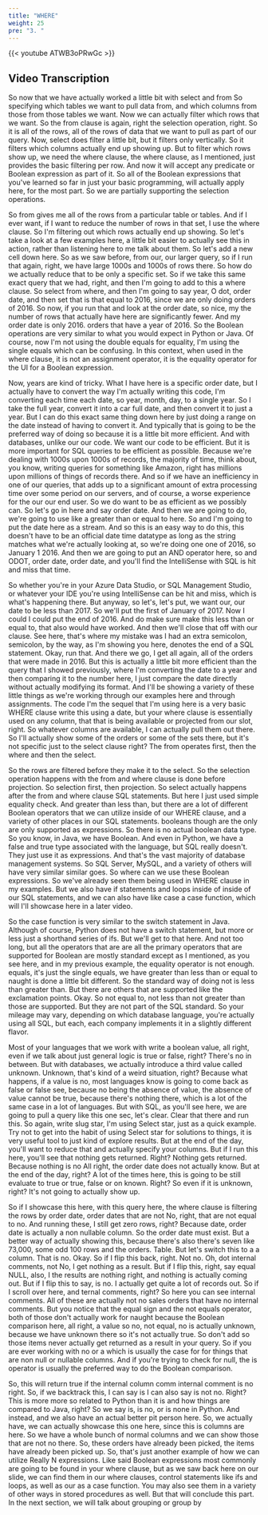 ```yaml
---
title: "WHERE"
weight: 25
pre: "3. "
---
```


{{< youtube ATWB3oPRwGc >}}

## Video Transcription

So now that we have actually worked a little bit with select and from So specifying which tables we want to pull data from, and which columns from those from those tables we want. Now we can actually filter which rows that we want. So the from clause is again, right the selection operation, right. So it is all of the rows, all of the rows of data that we want to pull as part of our query. Now, select does filter a little bit, but it filters only vertically. So it filters which columns actually end up showing up. But to filter which rows show up, we need the where clause, the where clause, as I mentioned, just provides the basic filtering per row. And now it will accept any predicate or Boolean expression as part of it. So all of the Boolean expressions that you've learned so far in just your basic programming, will actually apply here, for the most part. So we are partially supporting the selection operations. 

So from gives me all of the rows from a particular table or tables. And if I ever want, if I want to reduce the number of rows in that set, I use the where clause. So I'm filtering out which rows actually end up showing. So let's take a look at a few examples here, a little bit easier to actually see this in action, rather than listening here to me talk about them. So let's add a new cell down here. So as we saw before, from our, our larger query, so if I run that again, right, we have large 1000s and 1000s of rows there. So how do we actually reduce that to be only a specific set. So if we take this same exact query that we had, right, and then I'm going to add to this a where clause. So select from where, and then I'm going to say year, O dot, order date, and then set that is that equal to 2016, since we are only doing orders of 2016. So now, if you run that and look at the order date, so nice, my the number of rows that actually have here are significantly fewer. And my order date is only 2016. orders that have a year of 2016. So the Boolean operations are very similar to what you would expect in Python or Java. Of course, now I'm not using the double equals for equality, I'm using the single equals which can be confusing. In this context, when used in the where clause, it is not an assignment operator, it is the equality operator for the UI for a Boolean expression. 

Now, years are kind of tricky. What I have here is a specific order date, but I actually have to convert the way I'm actually writing this code, I'm converting each time each date, so year, month, day, to a single year. So I take the full year, convert it into a car full date, and then convert it to just a year. But I can do this exact same thing down here by just doing a range on the date instead of having to convert it. And typically that is going to be the preferred way of doing so because it is a little bit more efficient. And with databases, unlike our our code. We want our code to be efficient. But it is more important for SQL queries to be efficient as possible. Because we're dealing with 1000s upon 1000s of records, the majority of time, think about, you know, writing queries for something like Amazon, right has millions upon millions of things of records there. And so if we have an inefficiency in one of our queries, that adds up to a significant amount of extra processing time over some period on our servers, and of course, a worse experience for the our our end user. So we do want to be as efficient as we possibly can. So let's go in here and say order date. And then we are going to do, we're going to use like a greater than or equal to here. So and I'm going to put the date here as a stream. And so this is an easy way to do this, this doesn't have to be an official date time datatype as long as the string matches what we're actually looking at, so we're doing one one of 2016, so January 1 2016. And then we are going to put an AND operator here, so and ODOT, order date, order date, and you'll find the IntelliSense with SQL is hit and miss that time. 

So whether you're in your Azure Data Studio, or SQL Management Studio, or whatever your IDE you're using IntelliSense can be hit and miss, which is what's happening there. But anyway, so let's, let's put, we want our, our date to be less than 2017. So we'll put the first of January of 2017. Now I could I could put the end of 2016. And do make sure make this less than or equal to, that also would have worked. And then we'll close that off with our clause. See here, that's where my mistake was I had an extra semicolon, semicolon, by the way, as I'm showing you here, denotes the end of a SQL statement. Okay, run that. And there we go, I get all again, all of the orders that were made in 2016. But this is actually a little bit more efficient than the query that I showed previously, where I'm converting the date to a year and then comparing it to the number here, I just compare the date directly without actually modifying its format. And I'll be showing a variety of these little things as we're working through our examples here and through assignments. The code I'm the sequel that I'm using here is a very basic WHERE clause write this using a date, but your where clause is essentially used on any column, that that is being available or projected from our slot, right. So whatever columns are available, I can actually pull them out there. So I'll actually show some of the orders or some of the sets there, but it's not specific just to the select clause right? The from operates first, then the where and then the select. 

So the rows are filtered before they make it to the select. So the selection operation happens with the from and where clause is done before projection. So selection first, then projection. So select actually happens after the from and where clause SQL statements. But here I just used simple equality check. And greater than less than, but there are a lot of different Boolean operators that we can utilize inside of our WHERE clause, and a variety of other places in our SQL statements. booleans though are the only are only supported as expressions. So there is no actual boolean data type. So you know, in Java, we have Boolean. And even in Python, we have a false and true type associated with the language, but SQL really doesn't. They just use it as expressions. And that's the vast majority of database management systems. So SQL Server, MySQL, and a variety of others will have very similar similar goes. So where can we use these Boolean expressions. So we've already seen them being used in WHERE clause in my examples. But we also have if statements and loops inside of inside of our SQL statements, and we can also have like case a case function, which will I'll showcase here in a later video. 

So the case function is very similar to the switch statement in Java. Although of course, Python does not have a switch statement, but more or less just a shorthand series of ifs. But we'll get to that here. And not too long, but all the operators that are are all the primary operators that are supported for Boolean are mostly standard except as I mentioned, as you see here, and in my previous example, the equality operator is not enough. equals, it's just the single equals, we have greater than less than or equal to naught is done a little bit different. So the standard way of doing not is less than greater than. But there are others that are supported like the exclamation points. Okay. So not equal to, not less than not greater than those are supported. But they are not part of the SQL standard. So your mileage may vary, depending on which database language, you're actually using all SQL, but each, each company implements it in a slightly different flavor. 

Most of your languages that we work with write a boolean value, all right, even if we talk about just general logic is true or false, right? There's no in between. But with databases, we actually introduce a third value called unknown. Unknown, that's kind of a weird situation, right? Because what happens, if a value is no, most languages know is going to come back as false or false see, because no being the absence of value, the absence of value cannot be true, because there's nothing there, which is a lot of the same case in a lot of languages. But with SQL, as you'll see here, we are going to pull a query like this one sec, let's clear. Clear that there and run this. So again, write slug star, I'm using Select star, just as a quick example. Try not to get into the habit of using Select star for solutions to things, it is very useful tool to just kind of explore results. But at the end of the day, you'll want to reduce that and actually specify your columns. But if I run this here, you'll see that nothing gets returned. Right? Nothing gets returned. Because nothing is no All right, the order date does not actually know. But at the end of the day, right? A lot of the times here, this is going to be still evaluate to true or true, false or on known. Right? So even if it is unknown, right? It's not going to actually show up. 

So if I showcase this here, with this query here, the where clause is filtering the rows by order date, order dates that are not No, right, that are not equal to no. And running these, I still get zero rows, right? Because date, order date is actually a non nullable column. So the order date must exist. But a better way of actually showing this, because there's also there's seven like 73,000, some odd 100 rows and the orders. Table. But let's switch this to a a column. That is no. Okay. So if I flip this back, right. Not no. Oh, dot internal comments, not No, I get nothing as a result. But if I flip this, right, say equal NULL, also, I the results are nothing right, and nothing is actually coming out. But if I flip this to say, is no. I actually get quite a lot of records out. So if I scroll over here, and ternal comments, right? So here you can see internal comments. All of these are actually not no sales orders that have no internal comments. But you notice that the equal sign and the not equals operator, both of those don't actually work for naught because the Boolean comparison here, all right, a value so no, not equal, no is actually unknown, because we have unknown there so it's not actually true. So don't add so those items never actually get returned as a result in your query. So if you are ever working with no or a which is usually the case for for things that are non null or nullable columns. And if you're trying to check for null, the is operator is usually the preferred way to do the Boolean comparison. 

So, this will return true if the internal column comm internal comment is no right. So, if we backtrack this, I can say is I can also say is not no. Right? This is more more so related to Python than it is and how things are compared to Java, right? So we say is, is no, or is none in Python. And instead, and we also have an actual better pit person here. So, we actually have, we can actually showcase this one here, since this is columns are here. So we have a whole bunch of normal columns and we can show those that are not no there. So, these orders have already been picked, the items have already been picked up. So, that's just another example of how we can utilize Really N expressions. Like said Boolean expressions most commonly are going to be found in your where clause, but as we saw back here on our slide, we can find them in our where clauses, control statements like ifs and loops, as well as our as a case function. You may also see them in a variety of other ways in stored procedures as well. But that will conclude this part. In the next section, we will talk about grouping or group by